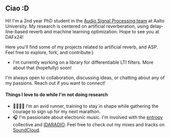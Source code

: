 ## Ciao :D 

Hi! I'm a 2nd year PhD student in the [Audio Signal Processing team](https://www.aalto.fi/en/department-of-signal-processing-and-acoustics) at Aalto University. My research is centered on artificial reverberation, using delay-line-based reverb and machine learning optimization. Hope to see you at DAFx24!

Here you'll find some of my projects related to artificial reverb, and ASP. Feel free to explore, fork, and contribute:)
- I'm currently working on a library for differentiable LTI filters. More about that (hopefully) soon! 

I'm always open to collaboration, discussing ideas, or chatting about any of my passions. Reach out if you want to connect! 


#### Things I love to do while I'm not doing research

- 🏃🏼‍♀️‍➡️ I’m an avid runner, training to stay in shape while gathering the courage to sign up for my next marathon.
- 🎧 I'm passionate about electronic music. I'm involved with the [entropy](https://entropy.fi) collective and [IDARADIO](https://idaidaida.net). Feel free to check out my mixes and tracks on [SoundCloud](https://soundcloud.com/jiaozifan).
